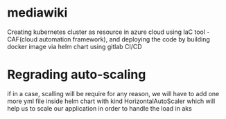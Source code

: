 # mediawiki
Creating kubernetes cluster as resource in azure cloud using IaC tool - CAF(cloud automation framework), and deploying the code by building docker image via helm chart using gitlab CI/CD

# Regrading auto-scaling
if in a case, scalling will be require for any reason, we will have to add one more yml file inside helm chart with kind HorizontalAutoScaler which will help us to scale our application in order to handle the load in aks
